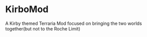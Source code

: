 # KirboMod
A Kirby themed Terraria Mod focused on bringing the two worlds together(but not to the Roche Limit)
